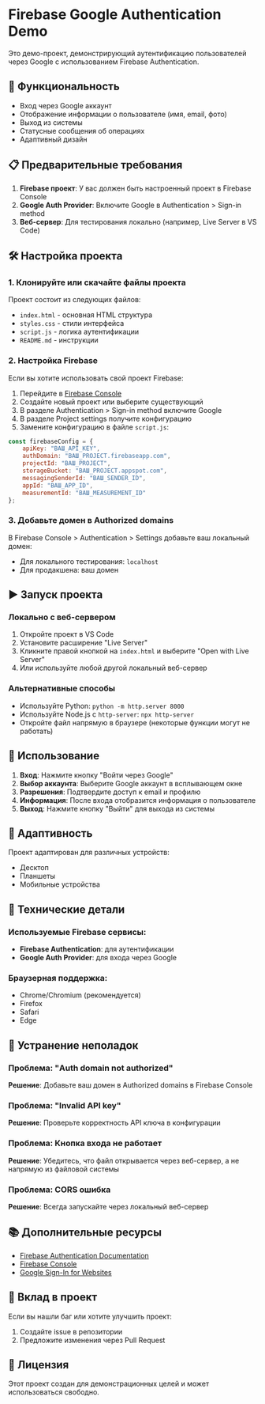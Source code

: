 # Firebase Google Authentication Demo

Это демо-проект, демонстрирующий аутентификацию пользователей через Google с использованием Firebase Authentication.

## 🚀 Функциональность

- Вход через Google аккаунт
- Отображение информации о пользователе (имя, email, фото)
- Выход из системы
- Статусные сообщения об операциях
- Адаптивный дизайн

## 📋 Предварительные требования

1. **Firebase проект**: У вас должен быть настроенный проект в Firebase Console
2. **Google Auth Provider**: Включите Google в Authentication > Sign-in method
3. **Веб-сервер**: Для тестирования локально (например, Live Server в VS Code)

## 🛠️ Настройка проекта

### 1. Клонируйте или скачайте файлы проекта

Проект состоит из следующих файлов:
- `index.html` - основная HTML структура
- `styles.css` - стили интерфейса
- `script.js` - логика аутентификации
- `README.md` - инструкции

### 2. Настройка Firebase

Если вы хотите использовать свой проект Firebase:

1. Перейдите в [Firebase Console](https://console.firebase.google.com/)
2. Создайте новый проект или выберите существующий
3. В разделе Authentication > Sign-in method включите Google
4. В разделе Project settings получите конфигурацию
5. Замените конфигурацию в файле `script.js`:

```javascript
const firebaseConfig = {
    apiKey: "ВАШ_API_KEY",
    authDomain: "ВАШ_PROJECT.firebaseapp.com",
    projectId: "ВАШ_PROJECT",
    storageBucket: "ВАШ_PROJECT.appspot.com",
    messagingSenderId: "ВАШ_SENDER_ID",
    appId: "ВАШ_APP_ID",
    measurementId: "ВАШ_MEASUREMENT_ID"
};
```

### 3. Добавьте домен в Authorized domains

В Firebase Console > Authentication > Settings добавьте ваш локальный домен:
- Для локального тестирования: `localhost`
- Для продакшена: ваш домен

## ▶️ Запуск проекта

### Локально с веб-сервером

1. Откройте проект в VS Code
2. Установите расширение "Live Server"
3. Кликните правой кнопкой на `index.html` и выберите "Open with Live Server"
4. Или используйте любой другой локальный веб-сервер

### Альтернативные способы

- Используйте Python: `python -m http.server 8000`
- Используйте Node.js с `http-server`: `npx http-server`
- Откройте файл напрямую в браузере (некоторые функции могут не работать)

## 🎯 Использование

1. **Вход**: Нажмите кнопку "Войти через Google"
2. **Выбор аккаунта**: Выберите Google аккаунт в всплывающем окне
3. **Разрешения**: Подтвердите доступ к email и профилю
4. **Информация**: После входа отобразится информация о пользователе
5. **Выход**: Нажмите кнопку "Выйти" для выхода из системы

## 📱 Адаптивность

Проект адаптирован для различных устройств:
- Десктоп
- Планшеты
- Мобильные устройства

## 🔧 Технические детали

### Используемые Firebase сервисы:
- **Firebase Authentication**: для аутентификации
- **Google Auth Provider**: для входа через Google

### Браузерная поддержка:
- Chrome/Chromium (рекомендуется)
- Firefox
- Safari
- Edge

## 🐛 Устранение неполадок

### Проблема: "Auth domain not authorized"
**Решение**: Добавьте ваш домен в Authorized domains в Firebase Console

### Проблема: "Invalid API key"
**Решение**: Проверьте корректность API ключа в конфигурации

### Проблема: Кнопка входа не работает
**Решение**: Убедитесь, что файл открывается через веб-сервер, а не напрямую из файловой системы

### Проблема: CORS ошибка
**Решение**: Всегда запускайте через локальный веб-сервер

## 📚 Дополнительные ресурсы

- [Firebase Authentication Documentation](https://firebase.google.com/docs/auth)
- [Firebase Console](https://console.firebase.google.com/)
- [Google Sign-In for Websites](https://developers.google.com/identity/sign-in/web/sign-in)

## 🤝 Вклад в проект

Если вы нашли баг или хотите улучшить проект:
1. Создайте issue в репозитории
2. Предложите изменения через Pull Request

## 📄 Лицензия

Этот проект создан для демонстрационных целей и может использоваться свободно.


